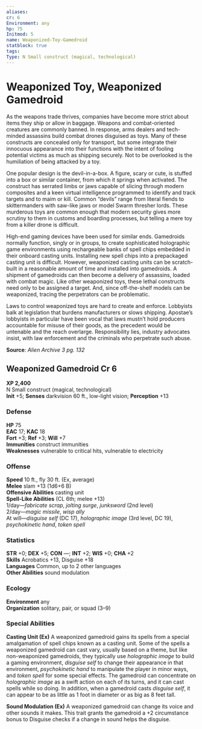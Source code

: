 ```yaml
---
aliases: 
cr: 6
Environment: any
hp: 75
Initmod: 5
name: Weaponized-Toy-Gamedroid
statblock: true
tags: 
Type: N Small construct (magical, technological)
---
```


# Weaponized Toy, Weaponized Gamedroid

As the weapons trade thrives, companies have become more strict about items they ship or allow in baggage. Weapons and combat-oriented creatures are commonly banned. In response, arms dealers and tech-minded assassins build combat drones disguised as toys. Many of these constructs are concealed only for transport, but some integrate their innocuous appearance into their functions with the intent of fooling potential victims as much as shipping securely. Not to be overlooked is the humiliation of being attacked by a toy.

One popular design is the devil-in-a-box. A figure, scary or cute, is stuffed into a box or similar container, from which it springs when activated. The construct has serrated limbs or jaws capable of slicing through modern composites and a keen virtual intelligence programmed to identify and track targets and to maim or kill. Common “devils” range from literal fiends to skittermanders with saw-like jaws or model Swarm thresher lords. These murderous toys are common enough that modern security gives more scrutiny to them in customs and boarding processes, but telling a mere toy from a killer drone is difficult.

High-end gaming devices have been used for similar ends. Gamedroids normally function, singly or in groups, to create sophisticated holographic game environments using rechargeable banks of spell chips embedded in their onboard casting units. Installing new spell chips into a prepackaged casting unit is difficult. However, weaponized casting units can be scratch-built in a reasonable amount of time and installed into gamedroids. A shipment of gamedroids can then become a delivery of assassins, loaded with combat magic. Like other weaponized toys, these lethal constructs need only to be assigned a target. And, since off-the-shelf models can be weaponized, tracing the perpetrators can be problematic.

Laws to control weaponized toys are hard to create and enforce. Lobbyists balk at legislation that burdens manufacturers or slows shipping. Apostae’s lobbyists in particular have been vocal that laws mustn’t hold producers accountable for misuse of their goods, as the precedent would be untenable and the reach overlarge. Responsibility lies, industry advocates insist, with law enforcement and the criminals who perpetrate such abuse.

**Source**:  _Alien Archive 3 pg. 132_

## Weaponized Gamedroid Cr 6

**XP 2,400**  
N Small construct (magical, technological)  
**Init** +5; **Senses** darkvision 60 ft., low-light vision; **Perception** +13  

### Defense

**HP** 75  
**EAC** 17; **KAC** 18  
**Fort** +3; **Ref** +3; **Will** +7  
**Immunities** construct immunities  
**Weaknesses** vulnerable to critical hits, vulnerable to electricity

### Offense

**Speed** 10 ft., fly 30 ft. (Ex, average)  
**Melee** slam +13 (1d6+6 B)  
**Offensive Abilities** casting unit  
**Spell-Like Abilities** (CL 6th; melee +13)  
1/day—_fabricate scrap_, _jolting surge_, _junksword_ (2nd level)  
2/day—_magic missile_, _wisp ally_  
At will—_disguise self_ (DC 17), _holographic image_ (3rd level, DC 19), _psychokinetic hand_, _token spell_

### Statistics

**STR** +0; **DEX** +5; **CON** —; **INT** +2; **WIS** +0; **CHA** +2  
**Skills** Acrobatics +13, Disguise +18  
**Languages** Common, up to 2 other languages  
**Other Abilities** sound modulation

### Ecology

**Environment** any  
**Organization** solitary, pair, or squad (3–9)

### Special Abilities

**Casting Unit (Ex)** A weaponized gamedroid gains its spells from a special amalgamation of spell chips known as a casting unit. Some of the spells a weaponized gamedroid can cast vary, usually based on a theme, but like non-weaponized gamedroids, they typically use _holographic image_ to build a gaming environment, _disguise self_ to change their appearance in that environment, _psychokinetic hand_ to manipulate the player in minor ways, and _token spell_ for some special effects. The gamedroid can concentrate on _holographic image_ as a swift action on each of its turns, and it can cast spells while so doing. In addition, when a gamedroid casts _disguise self_, it can appear to be as little as 1 foot in diameter or as big as 8 feet tall.

**Sound Modulation (Ex)** A weaponized gamedroid can change its voice and other sounds it makes. This trait grants the gamedroid a +2 circumstance bonus to Disguise checks if a change in sound helps the disguise.

